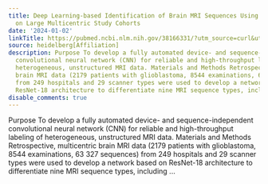 ```yaml
---
title: Deep Learning-based Identification of Brain MRI Sequences Using a Model Trained
  on Large Multicentric Study Cohorts
date: '2024-01-02'
linkTitle: https://pubmed.ncbi.nlm.nih.gov/38166331/?utm_source=curl&utm_medium=rss&utm_campaign=pubmed-2&utm_content=1FakS-2QOkCT8HsMOQP1bCRQ4YzyumYOmxmF0moLsQ3dFB1E9V&fc=20220326224207&ff=20240103170809&v=2.18.0
source: heidelberg[Affiliation]
description: Purpose To develop a fully automated device- and sequence-independent
  convolutional neural network (CNN) for reliable and high-throughput labeling of
  heterogeneous, unstructured MRI data. Materials and Methods Retrospective, multicentric
  brain MRI data (2179 patients with glioblastoma, 8544 examinations, 63 327 sequences)
  from 249 hospitals and 29 scanner types were used to develop a network based on
  ResNet-18 architecture to differentiate nine MRI sequence types, including ...
disable_comments: true
---
```

Purpose To develop a fully automated device- and sequence-independent convolutional neural network (CNN) for reliable and high-throughput labeling of heterogeneous, unstructured MRI data. Materials and Methods Retrospective, multicentric brain MRI data (2179 patients with glioblastoma, 8544 examinations, 63 327 sequences) from 249 hospitals and 29 scanner types were used to develop a network based on ResNet-18 architecture to differentiate nine MRI sequence types, including ...